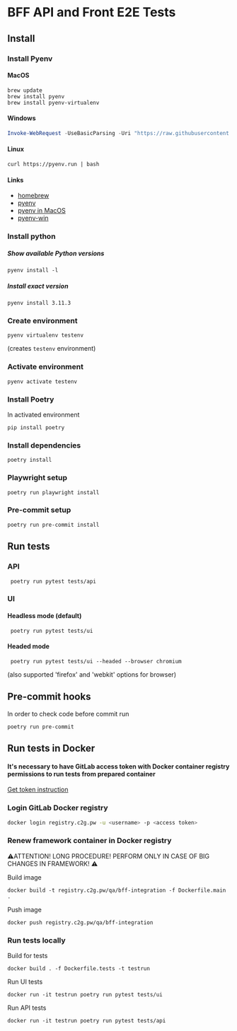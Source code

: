 # BFF API and Front E2E Tests

## Install

### Install Pyenv

#### MacOS
```shell
brew update
brew install pyenv
brew install pyenv-virtualenv
```
#### Windows
```powershell
Invoke-WebRequest -UseBasicParsing -Uri "https://raw.githubusercontent.com/pyenv-win/pyenv-win/master/pyenv-win/install-pyenv-win.ps1" -OutFile "./install-pyenv-win.ps1"; &"./install-pyenv-win.ps1"
```
#### Linux
```shell
curl https://pyenv.run | bash
```
#### Links
* [homebrew](https://brew.sh/)
* [pyenv](https://github.com/pyenv/pyenv)
* [pyenv in MacOS](https://github.com/pyenv/pyenv#homebrew-in-macos)
* [pyenv-win](https://github.com/pyenv-win/pyenv-win#quick-start)

### Install python

##### Show available Python versions
```shell
pyenv install -l
```
##### Install exact version
```shell
pyenv install 3.11.3
```

### Create environment

```shell
pyenv virtualenv testenv
```
(creates `testenv` environment)

### Activate environment

```shell
pyenv activate testenv
```

### Install Poetry

In activated environment
```shell
pip install poetry
```

### Install dependencies
```shell
poetry install
```

### Playwright setup
```shell
poetry run playwright install
```

### Pre-commit setup
```shell
poetry run pre-commit install
```

## Run tests

### API

```shell
 poetry run pytest tests/api
```

### UI

#### Headless mode (default)
```shell
 poetry run pytest tests/ui
```

#### Headed mode
```shell
 poetry run pytest tests/ui --headed --browser chromium
```
(also supported 'firefox' and 'webkit' options for browser)

## Pre-commit hooks

In order to check code before commit run
```shell
poetry run pre-commit
```

## Run tests in Docker

#### It's necessary to have GitLab access token with Docker container registry permissions to run tests from prepared container
[Get token instruction](https://gitlab.c2g.pw/help/user/profile/personal_access_tokens)

### Login GitLab Docker registry

```bash
docker login registry.c2g.pw -u <username> -p <access token>
```

### Renew framework container in Docker registry
⚠️ATTENTION! LONG PROCEDURE! PERFORM ONLY IN CASE OF BIG CHANGES IN FRAMEWORK! ⚠️

Build image
```shell
docker build -t registry.c2g.pw/qa/bff-integration -f Dockerfile.main .
```

Push image
```shell
docker push registry.c2g.pw/qa/bff-integration
```
### Run tests locally

Build for tests
```shell
docker build . -f Dockerfile.tests -t testrun
```

Run UI tests
```shell
docker run -it testrun poetry run pytest tests/ui
```

Run API tests
```shell
docker run -it testrun poetry run pytest tests/api
```
